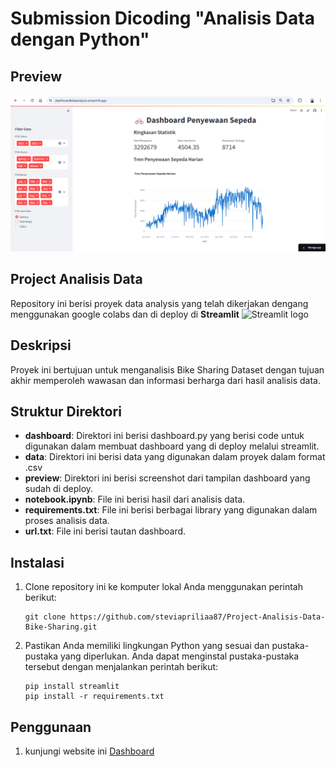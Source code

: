 # Submission Dicoding "Analisis Data dengan Python"

## Preview
![Bike Sharing Dashboard Streamlit Preview](https://github.com/steviapriliaa87/steviapriliaa87-Project-Analisis-Data-Bike-Sharing/blob/639d9c804ee159b333f1d48e04c6db2a3402aa16/preview/preview%201.png)

## Project Analisis Data

Repository ini berisi proyek data analysis yang telah dikerjakan dengang menggunakan google colabs dan di deploy di **Streamlit** <img src="https://user-images.githubusercontent.com/7164864/217935870-c0bc60a3-6fc0-4047-b011-7b4c59488c91.png" alt="Streamlit logo"></img>

## Deskripsi

Proyek ini bertujuan untuk menganalisis Bike Sharing Dataset dengan tujuan akhir memperoleh wawasan dan informasi berharga dari hasil analisis data.

## Struktur Direktori

- **dashboard**: Direktori ini berisi dashboard.py yang berisi code untuk digunakan dalam membuat dashboard yang di deploy melalui streamlit.
- **data**: Direktori ini berisi data yang digunakan dalam proyek dalam format .csv
- **preview**: Direktori ini berisi screenshot dari tampilan dashboard yang sudah di deploy.
- **notebook.ipynb**: File ini berisi hasil dari analisis data.
- **requirements.txt**: File ini berisi berbagai library yang digunakan dalam proses analisis data.
- **url.txt**: File ini berisi tautan dashboard.


## Instalasi

1. Clone repository ini ke komputer lokal Anda menggunakan perintah berikut:

   ```shell
   git clone https://github.com/steviapriliaa87/Project-Analisis-Data-Bike-Sharing.git
   ```

2. Pastikan Anda memiliki lingkungan Python yang sesuai dan pustaka-pustaka yang diperlukan. Anda dapat menginstal pustaka-pustaka tersebut dengan menjalankan perintah berikut:

    ```shell
    pip install streamlit
    pip install -r requirements.txt
    ```

## Penggunaan
1. kunjungi website ini [Dashboard](https://dashboardbikeanalysis.streamlit.app/)

